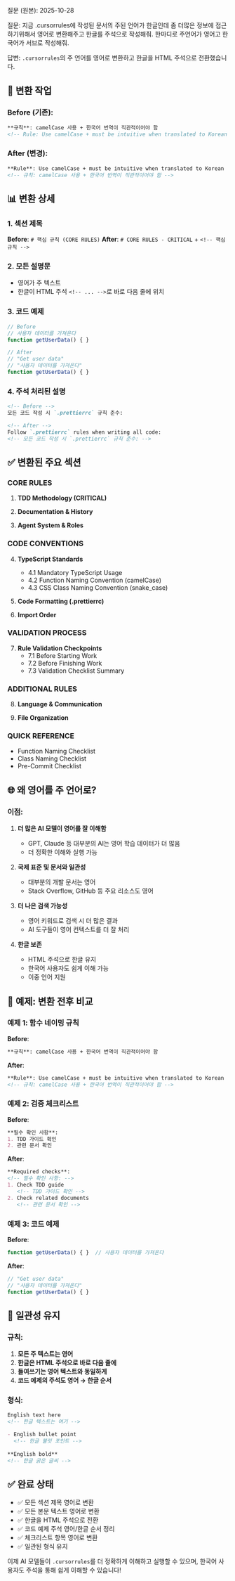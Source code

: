 질문 (원본):
2025-10-28

질문: 지금 .cursorrules에 작성된 문서의 주된 언어가 한글인데 좀 더많은 정보에 접근하기위해서 영어로 변환해주고 한글를 주석으로 작성해줘. 한마디로 주언어가 영어고 한국어가 서브로 작성해줘.

답변:
`.cursorrules`의 주 언어를 영어로 변환하고 한글을 HTML 주석으로 전환했습니다.

## 🔄 변환 작업

### Before (기존):
```markdown
**규칙**: camelCase 사용 + 한국어 번역이 직관적이어야 함
<!-- Rule: Use camelCase + must be intuitive when translated to Korean -->
```

### After (변경):
```markdown
**Rule**: Use camelCase + must be intuitive when translated to Korean
<!-- 규칙: camelCase 사용 + 한국어 번역이 직관적이어야 함 -->
```

## 📊 변환 상세

### 1. 섹션 제목
**Before**: `# 핵심 규칙 (CORE RULES)`
**After**: `# CORE RULES - CRITICAL` + `<!-- 핵심 규칙 -->`

### 2. 모든 설명문
- 영어가 주 텍스트
- 한글이 HTML 주석 `<!-- ... -->`로 바로 다음 줄에 위치

### 3. 코드 예제
```typescript
// Before
// 사용자 데이터를 가져온다
function getUserData() { }

// After
// "Get user data"
// "사용자 데이터를 가져온다"
function getUserData() { }
```

### 4. 주석 처리된 설명
```markdown
<!-- Before -->
모든 코드 작성 시 `.prettierrc` 규칙 준수:

<!-- After -->
Follow `.prettierrc` rules when writing all code:
<!-- 모든 코드 작성 시 `.prettierrc` 규칙 준수: -->
```

## ✅ 변환된 주요 섹션

### CORE RULES
1. **TDD Methodology (CRITICAL)** 
   <!-- TDD 방법론 (필수) -->

2. **Documentation & History**
   <!-- 문서화 및 히스토리 -->

3. **Agent System & Roles**
   <!-- 에이전트 시스템 및 역할 -->

### CODE CONVENTIONS
4. **TypeScript Standards**
   <!-- TypeScript 표준 -->
   - 4.1 Mandatory TypeScript Usage
   - 4.2 Function Naming Convention (camelCase)
   - 4.3 CSS Class Naming Convention (snake_case)

5. **Code Formatting (.prettierrc)**
   <!-- 코드 포맷팅 (.prettierrc) -->

6. **Import Order**
   <!-- Import 순서 -->

### VALIDATION PROCESS
7. **Rule Validation Checkpoints**
   <!-- 규칙 검증 체크포인트 -->
   - 7.1 Before Starting Work
   - 7.2 Before Finishing Work
   - 7.3 Validation Checklist Summary

### ADDITIONAL RULES
8. **Language & Communication**
   <!-- 언어 및 커뮤니케이션 -->

9. **File Organization**
   <!-- 파일 구성 -->

### QUICK REFERENCE
- Function Naming Checklist
- Class Naming Checklist
- Pre-Commit Checklist

## 🌐 왜 영어를 주 언어로?

### 이점:
1. **더 많은 AI 모델이 영어를 잘 이해함**
   - GPT, Claude 등 대부분의 AI는 영어 학습 데이터가 더 많음
   - 더 정확한 이해와 실행 가능

2. **국제 표준 및 문서와 일관성**
   - 대부분의 개발 문서는 영어
   - Stack Overflow, GitHub 등 주요 리소스도 영어

3. **더 나은 검색 가능성**
   - 영어 키워드로 검색 시 더 많은 결과
   - AI 도구들이 영어 컨텍스트를 더 잘 처리

4. **한글 보존**
   - HTML 주석으로 한글 유지
   - 한국어 사용자도 쉽게 이해 가능
   - 이중 언어 지원

## 📝 예제: 변환 전후 비교

### 예제 1: 함수 네이밍 규칙
**Before**:
```markdown
**규칙**: camelCase 사용 + 한국어 번역이 직관적이어야 함
```

**After**:
```markdown
**Rule**: Use camelCase + must be intuitive when translated to Korean
<!-- 규칙: camelCase 사용 + 한국어 번역이 직관적이어야 함 -->
```

### 예제 2: 검증 체크리스트
**Before**:
```markdown
**필수 확인 사항**:
1. TDD 가이드 확인
2. 관련 문서 확인
```

**After**:
```markdown
**Required checks**:
<!-- 필수 확인 사항: -->
1. Check TDD guide
   <!-- TDD 가이드 확인 -->
2. Check related documents
   <!-- 관련 문서 확인 -->
```

### 예제 3: 코드 예제
**Before**:
```typescript
function getUserData() { }  // 사용자 데이터를 가져온다
```

**After**:
```typescript
// "Get user data"
// "사용자 데이터를 가져온다"
function getUserData() { }
```

## 🎯 일관성 유지

### 규칙:
1. **모든 주 텍스트는 영어**
2. **한글은 HTML 주석으로 바로 다음 줄에**
3. **들여쓰기는 영어 텍스트와 동일하게**
4. **코드 예제의 주석도 영어 → 한글 순서**

### 형식:
```markdown
English text here
<!-- 한글 텍스트는 여기 -->

- English bullet point
  <!-- 한글 불릿 포인트 -->
  
**English bold**
<!-- 한글 굵은 글씨 -->
```

## ✅ 완료 상태

- ✅ 모든 섹션 제목 영어로 변환
- ✅ 모든 본문 텍스트 영어로 변환
- ✅ 한글을 HTML 주석으로 전환
- ✅ 코드 예제 주석 영어/한글 순서 정리
- ✅ 체크리스트 항목 영어로 변환
- ✅ 일관된 형식 유지

이제 AI 모델들이 `.cursorrules`를 더 정확하게 이해하고 실행할 수 있으며, 한국어 사용자도 주석을 통해 쉽게 이해할 수 있습니다!

